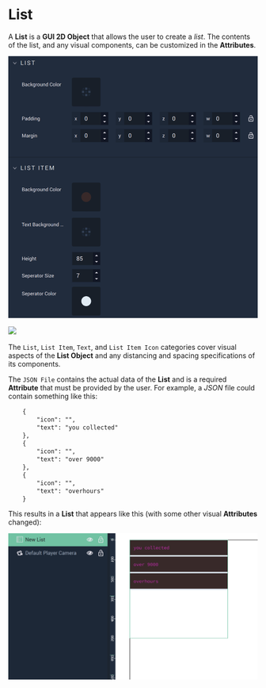 # List

A **List** is a **GUI 2D Object** that allows the user to create a *list*. The contents of the list, and any visual components, can be customized in the **Attributes**.  


![List and List Item Attributes.](../../../.gitbook/assets/listattributes2.png)

![](../../.gitbook/assets/listattributes3.png)

The `List`, `List Item`, `Text`, and `List Item Icon` categories cover visual aspects of the **List Object** and any distancing and spacing specifications of its components.

The `JSON File` contains the actual data of the **List** and is a required **Attribute** that must be provided by the user. For example, a *JSON* file could contain something like this:


```
    {
        "icon": "",
        "text": "you collected"
    },
    {
        "icon": "",
        "text": "over 9000"
    },
    {
        "icon": "",
        "text": "overhours"
    }
```
This results in a **List** that appears like this (with some other visual **Attributes** changed):

![](../../../.gitbook/assets/2dlistexample.png)